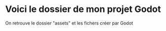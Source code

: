 # Voici le dossier de mon projet Godot

On retrouve le dossier "assets" et les fichers créer par Godot
